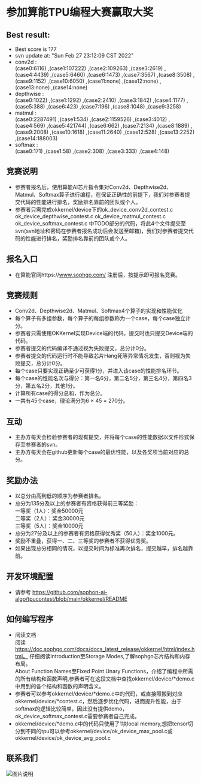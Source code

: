 # 参加算能TPU编程大赛赢取大奖
## Best result:
* Best score is 177
* svn update at: "Sun Feb 27 23:12:09 CST 2022"
* conv2d :  
(case0:6116) ,(case1:107222) ,(case2:109263) ,(case3:2619) ,(case4:4439) ,(case5:6460) ,(case6:1473) ,(case7:3567) ,(case8:3508) ,(case9:1152) ,(case10:6050) ,(case11:none) ,(case12:none) ,(case13:none) ,(case14:none) 
* depthwise :  
(case0:1022) ,(case1:1292) ,(case2:2410) ,(case3:1842) ,(case4:1177) ,(case5:388) ,(case6:423) ,(case7:196) ,(case8:1048) ,(case9:3258) 
* matmul :  
(case0:2287491) ,(case1:534) ,(case2:1159526) ,(case3:4012) ,(case4:569) ,(case5:421744) ,(case6:662) ,(case7:2134) ,(case8:1889) ,(case9:2008) ,(case10:1618) ,(case11:2640) ,(case12:528) ,(case13:2252) ,(case14:188003) 
* softmax :  
(case0:171) ,(case1:58) ,(case2:308) ,(case3:333) ,(case4:148) 
## 竞赛说明
* 参赛者报名后，使用算能AI芯片指令集对Conv2d、Depthwise2d、Matmul、Softmax算子进行编程，在保证正确性的前提下，我们对参赛者提交代码的性能进行排名，奖励排名靠前的团队或个人。
* 参赛者只需完成okkernel/device下的ok_device_conv2d_contest.c ok_device_depthwise_contest.c ok_device_matmul_contest.c ok_device_softmax_contest.c 中TODO部分的代码，将此4个文件提交至svn(svn地址和密码在参赛者报名成功后会发送至邮箱)，我们对参赛者提交代码的性能进行排名，奖励排名靠前的团队或个人。
## 报名入口
* 在算能官网https://www.sophgo.com/ 注册后，按提示即可报名竞赛。
## 竞赛规则
* Conv2d、Depthwise2d、Matmul、Softmax4个算子的实现和性能优化
* 每个算子有多组参数，每个算子的每组参数称为一个case，每个case独立计分。
* 参赛者只需使用OKKernel实现Device端的代码，提交时也只提交Device端的代码。
* 参赛者提交的代码编译不通过视为失败提交，总分计0分。
* 参赛者提交的代码运行时不能导致芯片Hang死等异常情况发生，否则视为失败提交，总分计0分。
* 每个case只要实现正确至少可获得1分，并进入该case的性能排名环节。
* 每个case的性能名次与得分：第一名6分，第二名5分，第三名4分，第四名3分，第五名2分，其他1分。
* 计算所有case的得分总和，作为总分。
* 一共有45个case，理论满分为6 × 45 = 270分。
## 互动
* 主办方每天会检验参赛者的现有提交，并将每个case的性能数据以文件形式保存至参赛者的svn。
* 主办方每天会在github更新每个case的最优性能，以及各奖项当前对应的总分。
## 奖励办法
* 以总分由高到低的顺序为参赛者排名。
* 总分为135分及以上的参赛者有资格获得前三等奖励：  
  一等奖（1人）：奖金50000元  
  二等奖（2人）：奖金30000元  
  三等奖（5人）：奖金10000元  
* 总分为27分及以上的参赛者有资格获得优秀奖（50人）：奖金1000元。
* 奖励不重叠，获得一、二、三等奖的参赛者不获得优秀奖。
* 如果出现总分相同的情况，以提交时间为标准再次排名，提交越早，排名越靠前。
  
## 开发环境配置
* 请参考 https://github.com/sophon-ai-algo/tpucontest/blob/main/okkernel/README
## 如何编写程序
* 阅读文档  
  阅读 https://doc.sophgo.com/docs/docs_latest_release/okkernel/html/index.html。
  仔细阅读Introduction至Storage Modes,了解sophgo芯片结构和内存布局。  
  About Function Names至Fixed Point Unary Functions，介绍了编程中所需的所有结构和函数声明,参赛者可在这段文档中查找okkernel/device/*demo.c中用到的各个结构和函数的声明含义。  
* 参赛者可以参考okkernel/device/*demo.c中的代码，或直接照搬到对应okkernel/device/*contest.c，然后逐步优化代码，进而提升性能，由于softmax的逻辑比较简单，因此没有提供demo，ok_device_softmax_contest.c需要参赛者自己完成。
* okkernel/device/*demo.c中的代码只使用了1块local memory,想把tensor切分到不同的tpu可以参考okkernel/device/ok_device_max_pool.c或okkernel/device/ok_device_avg_pool.c
## 联系我们
![图片说明](https://github.com/sophon-ai-algo/bm1684contest/blob/main/pic/contact_us.jpg)
